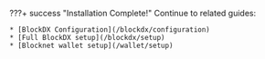 
???+ success "Installation Complete!"
	Continue to related guides:

	* [BlockDX Configuration](/blockdx/configuration)
	* [Full BlockDX setup](/blockdx/setup)
	* [Blocknet wallet setup](/wallet/setup)
